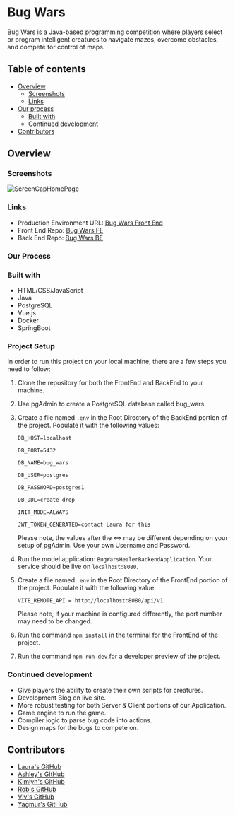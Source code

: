 # Bug Wars

Bug Wars is a Java-based programming competition where players select or program intelligent creatures to navigate mazes, overcome obstacles, and compete for control of maps.


## Table of contents

- [Overview](#overview)
  - [Screenshots](#screenshots)
  - [Links](#links)
- [Our process](#our-process)
  - [Built with](#built-with)
  - [Continued development](#continued-development)
- [Contributors](#contributors)

## Overview

### Screenshots

![ScreenCapHomePage](https://github.com/LauraJStevenson/bugwars-healer-backend/assets/117865610/29c368d1-b207-4779-9033-d1e8f632dbab)

### Links

- Production Environment URL: [Bug Wars Front End](https://bugwars-healer-frontend.onrender.com)
- Front End Repo: [Bug Wars FE](https://github.com/LauraJStevenson/bugwars-healer-frontend)
- Back End Repo: [Bug Wars BE](https://github.com/LauraJStevenson/bugwars-healer-backend)

### Our Process

### Built with

* HTML/CSS/JavaScript
* Java
* PostgreSQL
* Vue.js
* Docker
* SpringBoot

### Project Setup

In order to run this project on your local machine, there are a few steps you need to follow:
1. Clone the repository for both the FrontEnd and BackEnd to your machine.
2. Use pgAdmin to create a PostgreSQL database called bug_wars.
3. Create a file named `.env` in the Root Directory of the BackEnd portion of the project. Populate it with the following values:

    `DB_HOST=localhost`

    `DB_PORT=5432`

    `DB_NAME=bug_wars`

    `DB_USER=postgres`

    `DB_PASSWORD=postgres1`

    `DB_DDL=create-drop`

    `INIT_MODE=ALWAYS`

    `JWT_TOKEN_GENERATED=contact Laura for this`

   Please note, the values after the <=> may be different depending on your setup of pgAdmin. Use your own Username and Password.

4. Run the model application: `BugWarsHealerBackendApplication`. Your service should be live on `localhost:8080`.

4. Create a file named `.env` in the Root Directory of the FrontEnd portion of the project. Populate it with the following value:

    `VITE_REMOTE_API = http://localhost:8080/api/v1`

   Please note, if your machine is configured differently, the port number may need to be changed.

6. Run the command `npm install` in the terminal for the FrontEnd of the project.
7. Run the command `npm run dev` for a developer preview of the project. 

### Continued development

- Give players the ability to create their own scripts for creatures.
- Development Blog on live site.
- More robust testing for both Server & Client portions of our Application.
- Game engine to run the game.
- Compiler logic to parse bug code into actions.
- Design maps for the bugs to compete on.


## Contributors

- [Laura's GitHub](https://github.com/LauraJStevenson)
- [Ashley's GitHub](https://github.com/micamash)
- [Kimlyn's GitHub](https://github.com/klyndelara)
- [Rob's GitHub](https://github.com/RHarris2014)
- [Viv's GitHub](https://github.com/Viv-Valentin)
- [Yagmur's GitHub](https://github.com/yagmurmuslu)
